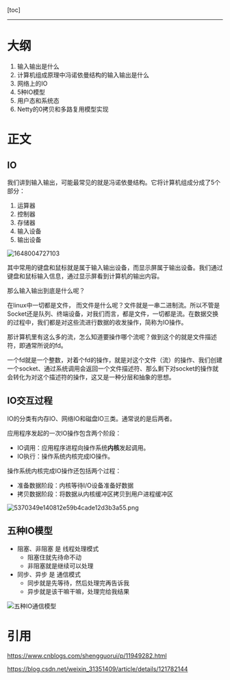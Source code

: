 [toc]

---

# 大纲

1. 输入输出是什么
2. 计算机组成原理中冯诺依曼结构的输入输出是什么
3. 网络上的IO
4. 5种IO模型
5. 用户态和系统态
6. Netty的0拷贝和多路复用模型实现



# 正文



## IO

我们讲到输入输出，可能最常见的就是冯诺依曼结构。它将计算机组成分成了5个部分：

1. 运算器
2. 控制器
3. 存储器
4. 输入设备
5. 输出设备

![1648004727103](大纲.assets/1648004727103.png)

其中常用的键盘和鼠标就是属于输入输出设备，而显示屏属于输出设备。我们通过键盘和鼠标输入信息，通过显示屏看到计算机的输出内容。

那么输入输出到底是什么呢？

在linux中一切都是文件， 而文件是什么呢？文件就是一串二进制流。所以不管是Socket还是队列、终端设备，对我们而言，都是文件，一切都是流。在数据交换的过程中，我们都是对这些流进行数据的收发操作，简称为IO操作。

那计算机里有这么多的流，怎么知道要操作哪个流呢？做到这个的就是文件描述符，即通常所说的fd。

一个fd就是一个整数，对着个fd的操作，就是对这个文件（流）的操作、我们创建一个socket、通过系统调用会返回一个文件描述符、那么剩下对socket的操作就会转化为对这个描述符的操作，这又是一种分层和抽象的思想。







## IO交互过程

IO的分类有内存IO、网络IO和磁盘IO三类。通常说的是后两者。

应用程序发起的一次IO操作包含两个阶段：

- IO调用：应用程序进程向操作系统**内核**发起调用。
- IO执行：操作系统内核完成IO操作。

操作系统内核完成IO操作还包括两个过程：

- 准备数据阶段：内核等待I/O设备准备好数据
- 拷贝数据阶段：将数据从内核缓冲区拷贝到用户进程缓冲区

 ![5370349e140812e59b4cade12d3b3a55.png](https://img-blog.csdnimg.cn/img_convert/5370349e140812e59b4cade12d3b3a55.png) 





## 五种IO模型

- 阻塞、非阻塞 是 线程处理模式
    - 阻塞住就先待命不动
    - 非阻塞就是继续可以处理
- 同步、异步 是 通信模式
    - 同步就是先等待，然后处理完再告诉我
    - 异步就是该干嘛干嘛，处理完给我结果

![五种IO通信模型](大纲.assets/五种IO通信模型-1648101128138.png)

# 引用

https://www.cnblogs.com/shengguorui/p/11949282.html

https://blog.csdn.net/weixin_31351409/article/details/121782144
